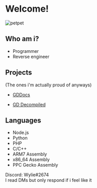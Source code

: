 # Welcome!

![petpet](https://media.discordapp.net/attachments/738844184311496740/889585311808630814/index.gif)

## Who am i?

- Programmer
- Reverse engineer

## Projects

(The ones i'm actually proud of anyways)

- [GDDocs](https://github.com/Wyliemaster/gddocs)

- [GD Decompiled](https://github.com/Wyliemaster/GD-Decompiled)  

## Languages

- Node.js
- Python
- PHP
- C/C++
- ARM7 Assembly
- x86_64 Assembly
- PPC Gecko Assembly

Discord: Wylie#2674  
I read DMs but only respond if i feel like it
